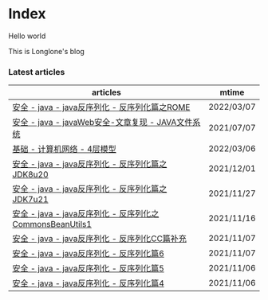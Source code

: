 # Index

Hello world

This is Longlone's blog

### Latest articles
| articles | mtime |
|  ----    | ----  |
|[安全 - java - java反序列化 - 反序列化篇之ROME](安全/java/java反序列化/反序列化篇之ROME.md)|2022/03/07|
|[安全 - java - javaWeb安全-文章复现 - JAVA文件系统](安全/java/javaWeb安全-文章复现/JAVA文件系统.md)|2021/07/07|
|[基础 - 计算机网络 - 4层模型](基础/计算机网络/4层模型.md)|2022/03/06|
|[安全 - java - java反序列化 - 反序列化篇之JDK8u20](安全/java/java反序列化/反序列化篇之JDK8u20.md)|2021/12/01|
|[安全 - java - java反序列化 - 反序列化篇之JDK7u21](安全/java/java反序列化/反序列化篇之JDK7u21.md)|2021/11/27|
|[安全 - java - java反序列化 - 反序列化之CommonsBeanUtils1](安全/java/java反序列化/反序列化之CommonsBeanUtils1.md)|2021/11/16|
|[安全 - java - java反序列化 - 反序列化CC篇补充](安全/java/java反序列化/反序列化CC篇补充.md)|2021/11/07|
|[安全 - java - java反序列化 - 反序列化篇6](安全/java/java反序列化/反序列化篇6.md)|2021/11/07|
|[安全 - java - java反序列化 - 反序列化篇5](安全/java/java反序列化/反序列化篇5.md)|2021/11/06|
|[安全 - java - java反序列化 - 反序列化篇4](安全/java/java反序列化/反序列化篇4.md)|2021/11/06|
